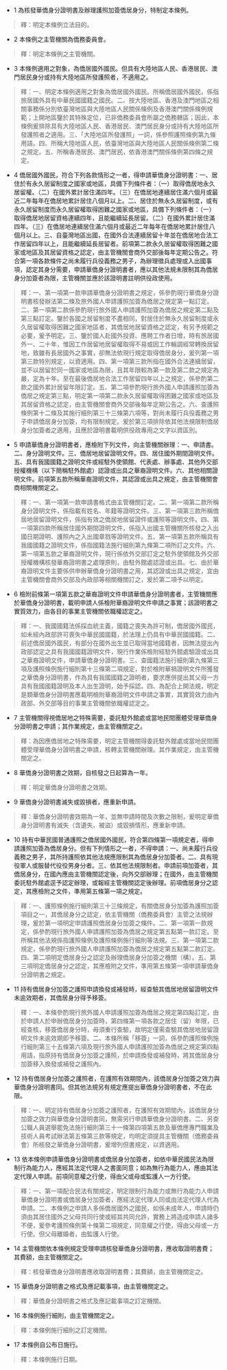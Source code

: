 * 1 為核發華僑身分證明書及辦理護照加簽僑居身分，特制定本條例。

> 釋：明定本條例立法目的。

* 2 本條例之主管機關為僑務委員會。

> 釋：明定本條例之主管機關。

* 3 本條例適用之對象，為僑居國外國民。但具有大陸地區人民、香港居民、澳門居民身分或持有大陸地區所發護照者，不適用之。

> 釋：一、明定本條例適用之對象為僑居國外國民。所稱僑居國外國民，係指旅居國外具有中華民國國籍之國民。二、按大陸地區、香港及澳門地區之相關事務係分別依臺灣地區與大陸地區人民關係條例及香港澳門關係條例規範；上開地區鑒於其特殊定位，已非僑務委員會所屬之僑務轄區；因此，本條例爰排除具有大陸地區人民、香港居民、澳門居民身分或持有大陸地區所發護照者之適用。三、「大陸地區所發護照」一詞，係參照護照條例第九條用語。四、所稱大陸地區人民，依臺灣地區與大陸地區人民關係條例第二條之規定。五、所稱香港居民、澳門居民，依香港澳門關係條例第四條之規定。

* 4 僑居國外國民，符合下列各款情形之一者，得申請華僑身分證明書：一、居住於有永久居留制度之國家或地區，具備下列條件者：（一）取得僑居地永久居留權。（二）在國外累計居住滿四年。（三）在僑居地連續居住滿六個月或最近二年每年在僑居地累計居住八個月以上。二、居住於無永久居留制度，或有永久居留制度而永久居留權取得困難之國家或地區，具備下列條件者：（一）取得僑居地居留資格連續四年，且能繼續延長居留。（二）在國外累計居住滿四年。（三）在僑居地連續居住滿六個月或最近二年每年在僑居地累計居住八個月以上。三、自臺灣地區出國，在國外合法連續居留十年並在僑居地合法工作居留四年以上，且能繼續延長居留者。前項第二款永久居留權取得困難之國家或地區及其居留資格之認定，由主管機關會商外交部後每年定期公告之。符合第一項各款條件之尚未履行兵役義務之男子，為辦理徵兵處理或入出國事項，認定其身分需要，申請華僑身分證明書者，應以其他法規未限制其為僑居身分加簽者為限，主管機關並應於該證明書註明供役政使用。

> 釋：一、第一項第一款申請華僑身分證明書之規定，係參酌現行華僑身分證明書核發辦法第二條及旅外國人申請護照加簽為僑居之規定第一點訂定。二、第一項第二款係參酌現行旅外國人申請護照加簽為僑居之規定第二點及第三點訂定。鑒於各國之居留制度不盡相同，對居住於無永久居留制度或永久居留權取得困難之國家地區者，其僑居地居留資格之認定，有另予規範之必要，爰予明定。三、鑒於國人赴國外投資、應聘工作者日增，時有旅居國外一、二十年，惟因工作居留地居留權取得不易或因工作輪調經常轉換居留地，致雖有長居國外之事實，卻無法依現行規定取得僑居身分，爰列第一項第三款特別規定，以資適用。四、第一項第三款所指在國外合法連續居留，並不以居留於同一國家或地區為限，且其年限較為第一款及第二款之規定為嚴，定為十年。至在最後僑居地合法工作居留四年以上之規定，係參酌第二款之國外累計居留年限訂定。五、第二項參酌現行旅外國人申請護照加簽為僑居之規定第三點，明定第一項第二款永久居留權取得困難之國家或地區及其居留資格之認定，由主管機關會商外交部後每年定期公告之。六、查護照條例第十二條及其施行細則第三十三條第六項等，對尚未履行兵役義務之男子申請僑居身分加簽，均有限制規定。爰於第三項排除依其他法規限制僑居身分加簽者之適用，且應於證明書載明供役政專用之文字以資區別。

* 5 申請華僑身分證明書者，應檢附下列文件，向主管機關辦理：一、申請書。二、身分證明文件。三、僑居地居留證明文件。四、居住國外期間證明文件。五、具有我國國籍之證明文件或經駐外使領館、代表處、辦事處、其他外交部授權機構（以下簡稱駐外館處）認證或出具之華裔證明文件。六、其他相關證明文件。前項第五款所稱華裔證明文件，其認證或出具之規定，由主管機關會商相關機關定之。

> 釋：一、第一項第一款申請書格式由主管機關訂定。二、第一項第二款所稱身分證明文件，係指載有姓名、年籍等證明文件。三、第一項第三款所稱僑居地居留證明文件，係指有效之僑居地居留證件或護照等證明文件。四、第一項第四款所稱居住國外期間證明文件，係指入出國主管機關所核發之入出國日期證明、護照內之入出國章戮等證明文件。五、第一項第五款所稱具有我國國籍之證明文件，係指國籍法施行細則第九條第二項所訂之文件。六、第一項第五款之華裔證明文件，現行係依外交部訂定之駐外使領館及外交部授權機構核發華裔證明書之處理原則，由駐外館處認證或出具。七、由於華裔證明文件主要係供申辦華僑身分證明書之用，其認證或出具之規定，宜由主管機關會商外交部及內政部等相關機關訂之，爰於第二項予以明定。

* 6 檢附前條第一項第五款之華裔證明文件申請華僑身分證明書者，主管機關應於華僑身分證明書，載明申請人係檢附華裔證明文件申請之事實；該證明書之實質效力，由各目的事業主管機關依職權認定之。

> 釋：一、我國國籍法係採血統主義，國籍之喪失為許可制，僑居國外國民，如未經內政部許可喪失中華民國國籍，於法理上仍具有中華民國國籍。二、前述僑居國外國民，有部分在國外出生並已取得當地國籍者，因無法提出內政部認定之具有我國國籍證明文件，現行作業係檢附經駐外館處驗證或出具之華裔證明文件，申請華僑身分證明書。三、查國籍法施行細則第九條第三項及護照條例施行細則第十三條第二項規定，對於檢附華禍證明文件所獲發之華僑身分證明書，作為具有我國國籍之證明者，要求應併提出其父母一方具有我國國籍證明及本人出生證明，始予採認。四、為配合上開法規，明定是類華僑身分證明書應載明檢附華裔證明文件申請之事實，其實質效力由內政部、外交部等目的事業主管機關依職權認定之。

* 7 主管機關得視僑居地之特殊需要，委託駐外館處或當地民間團體受理華僑身分證明書之申請；其作業規定，由主管機關定之。

> 釋：為因應僑居地之特殊需要，明定主管機關得委託駐外館處或當地民間團體受理華僑身分證明書之申請，核轉主管機關辦理。其作業規定，由主管機關定之。

* 8 華僑身分證明書之效期，自核發之日起算為一年。

> 釋：明定華僑身分證明書之效期。

* 9 華僑身分證明書滅失或毀損者，應重新申請。

> 釋：華僑身分證明書效期為一年，並無申請時間及次數之限制，爰明定華僑身分證明書有滅失（含遺失、被盜）或毀損情形，應重新申請。

* 10 持有中華民國普通護照之僑居國外國民，符合第四條第一項規定者，得申請護照加簽為僑居身分。但有下列情形之一者，不得申請：一、尚未履行兵役義務之男子，其所持護照依其他法規應限制其為僑居身分加簽者。二、具有現役軍人或服替代役役男身分者。三、依其他法規限制者。申請前項加簽者，其僑居身分，在國內應由主管機關認定後，向外交部辦理；在國外，由主管機關委託駐外館處逕予認定辦理，或報經主管機關認定後辦理。前項僑居身分之認定，其應檢附之文件，準用第五條第一項之規定。

> 釋：一、護照條例施行細則第三十三條規定，有關僑居身分加簽為護照加簽項目之一，其僑居身分之認定，依主管機關（僑務委員會）主管之法規辦理，爰於第一項明定申請護照僑居身分加簽之條件。二、第一項第一款規定，係參酌現行旅外國人申請護照加簽為僑居之規定第五點第一款訂定。至所稱其他法規係指護照條例及護照條例施行細則等法規。三、第一項第二款規定，係參酌現行旅外國人申請護照加簽為僑居之規定第五點第二款訂定。四、第二項明定僑居身分之認定及辦理僑居身分加簽之機關（構）。五、第三項明定僑居身分之認定，其應檢附之文件，準用第五條第一項申請華僑身分證明書之規定。

* 11 持有僑居身分加簽之護照申請換發或補發時，經查驗其僑居地居留證明文件未逾效期者，其僑居身分得予移簽。

> 釋：一、本條參酌現行旅外國人申請護照加簽為僑居之規定第四點訂定，由於申請人於申辦僑居身分加簽時，第四條第一項各款之居住（留）年限，已經查核，移簽僑居身分時，毋須重行查驗，故明定僅需查驗其僑居地居留證明文件未逾效期即予移簽。二、本條所稱「移簽」一詞，係參酌護照條例施行細則第三十五條第六項及現行旅外國人申請護照加簽為僑居之規定第四點用語，指原持有僑居身分加簽之護照，於申請換發或補發時，將其僑居身分加簽移入換發或補發之護照內。

* 12 持有僑居身分加簽之護照者，在護照有效期間內，該僑居身分加簽之效力與華僑身分證明書同。但其他法規另有規定應提出華僑身分證明書者，不在此限。

> 釋：一、明定持有僑居身分加簽之護照者，在護照有效期間內，該僑居身分加簽之效力與華僑身分證明書同，無需另行申請華僑身分證明書。二、另查公職人員選舉罷免法施行細則第三十一條第四項第五款及華僑應專門職業及技術人員考試辦法第五條第三款等規定，均明定須提具主管機關（僑務委員會）所核發之華僑身分證明書，爰增列但書規定，以資適用。

* 13 依本條例申請華僑身分證明書或僑居身分加簽者，如依中華民國民法為限制行為能力人，應經其法定代理人之書面同意；如為無行為能力人，應由其法定代理人申請。前項同意權之行使，得由父或母或監護人一方行使。

> 釋：一、第一項配合民法有關規定，明定限制行為能力或無行為能力人申請華僑身分證明書或僑居身分加簽者，應經法定代理人同或由法定代理人代為申請。二、本條例之申請人多係僑居國外之國民，如係未成年人，申請時仍須由其居住國外之父母共同行使或經其共同允許，實務上將造成申請人諸多不便，爰參考護照條例第十條第二項規定，同意權之行使，得由父母或一方行使。但父母離婚者，由監護人行使。

* 14 主管機關依本條例規定受理申請核發華僑身分證明書，應收取證明書費；其費額，由主管機關定之。

> 釋：核發華僑身分證明書應收取證明書費；其費額，由主管機關定之。

* 15 華僑身分證明書之格式及應記載事項，由主管機關定之。

> 釋：華僑身分證明書之格式及應記載事項之訂定機關。

* 16 本條例施行細則，由主管機關定之。

> 釋：本條例施行細則之訂定機關。

* 17 本條例自公布日施行。

> 釋：本條例施行日期。

